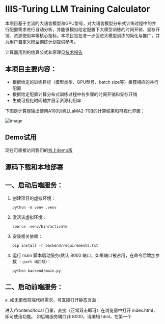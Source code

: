 # IIIS-Turing LLM Training Calculator

本项目基于主流的大语言模型和GPU型号，对大语言模型分布式训练过程中的并行配置需求进行自动分析，并能够模拟给定配置下大模型训练的时间开销、显存开销、资源使用率等核心指标。本项目旨在进一步促进大模型训练的简化与推广，并为用户自定义模型训练计划提供参考。

计算器用到的估算公式和原理见[技术报告](https://github.com/iiis-turing-llm/llm-training-calculator/blob/main/tech_report.pdf)



## 本项目主要内容：

- 根据给定的训练目标（模型类型、GPU型号、batch size等）推荐相应的并行配置
- 根据给定配置计算分布式训练过程中各步骤的时间开销和显存开销
- 生成可视化时间轴并展示资源利用率

下图是计算器输出使用A100训练LLaMA2-70B的计算结果和可视化界面：

![image](https://github.com/iiis-turing-llm/llm-training-calculator/blob/main/pics/UI.jpg)



## Demo试用

现在可直接访问我们的[线上demo版](https://lx.ainanjing.org.cn:12340/calculator/)



## 源码下载和本地部署

## 一、启动后端服务：

1. 创建项目的虚拟环境：

   `python -m venv .venv`

2. 激活该虚拟环境：

   `source .venv/bin/activate`

3. 安装相关依赖：

   `pip install -r backend/requirements.txt`

4. 运行 main 脚本启动服务(默认 8000 端口，如果端口被占用，在命令后增加参数` --port 端口号`)：

   `python backend/main.py`

## 二、启动前端服务：

a. 如无更改前端代码需求，可直接打开静态页面：

进入/frontend/local 目录，直接（正常双击即可）在浏览器中打开 index.html，即可使用功能。
如后端服务端口非 8000，请编辑 html，在第一个<script>中配置相应的端口，如：

```
window.service_base_url = "http://localhost:8001"
```

b. 如希望以开发模式打开前端服务：

1. 确保已安装 Node.js 等环境；

2. 进入/frontend 目录，安装依赖包(使用 npm 安装和启动也是可以的)：

   `yarn install`

3. 确认 Server 地址：

   `在src/utils/constant.ts中配置后端服务地址，默认为本地启动的localhost:8000`

4. 启动本地前端服务：

   `yarn start`

5. 浏览器中访问

   在浏览器中输入`localhost:8080`即可访问（端口如被占用，会自动分配其他端口，在启动日志中可见）

   

## Quick Start

### Guide mode

- 选择GPU和模型类型
- 决定优化技术和minibatch、microbatch大小
- 决定推荐配置流水线并行度、张量并行度、数据并行度
- 决定训练语料的总数和epoch数

根据应用指引填入所需的参数完成并行训练配置，计算器输出最终的时间开销、显存开销并展示时间轴

### Custom mode

- 下载excel模板工具
- 填写相关输入
- 定制计算公式
- 上传带有计算结果的模板文件

LLM training calculator将可视化训练时间轴

### Benchmark mode

- 下载并安装分布式训练框架（本项目使用Megatron进行benchmark测量），注意需要根据当前环境配置来确定需要安装的版本：
  - cuda11+pytorch1.0+：请安装megatron v3.0
  - cuda12+pytorch2.0+：请安装megatron v4.0


下面以安装megatron v3.0为例
```
cd benchmark
bash script/benchmark.sh install v3
```
- 修改examples下脚本参数以支持分布式训练
- 预处理数据集
```
bash script/benchmark.sh setup v3
```
- 开始测量
```
bash script/benchmark.sh train
```
- 上传训练完成后生成的模板文件benchmark.csv

LLM training calculator将根据指定iteration的trace信息可视化训练时间轴

### Comparison

计算器能够保存生成timeline的历史记录，在comparison界面选择任意数量的历史记录可以对已有训练方案进行比较：

![image](https://github.com/iiis-turing-llm/llm-training-calculator/blob/main/pics/UI2.jpg)

## FAQ



## 致谢

本项目由清华大学交叉信息研究院和图灵人工智能研究院共同开发，在此对相关研究开发人员表示感谢。

| System Design && Theoretical Analysis                        | UI Design && Development                                     | Testbed                                      |
| ------------------------------------------------------------ | ------------------------------------------------------------ | -------------------------------------------- |
| [Bohan Zhao](https://github.com/ZeBraHack0) <br />[Wei Xu](https://github.com/xuw)<br />[Limin Long](https://github.com/longlimin) | [Huanhuan Xu](https://github.com/tianlaixhh)<br />[Zhen Li]()<br />[Wenpeng Tang](https://github.com/tangwp123) | [Dong Yang](https://github.com/yangdongtmac) |

